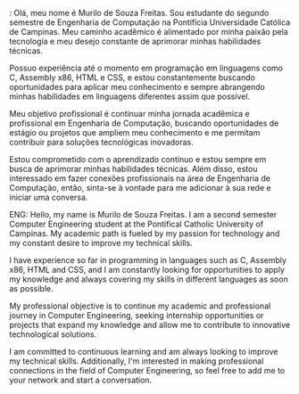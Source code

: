  :
Olá, meu nome é Murilo de Souza Freitas.
Sou estudante do segundo semestre de Engenharia de Computação na Pontifícia Universidade Católica de Campinas. Meu caminho acadêmico é alimentado por minha paixão pela tecnologia e meu desejo constante de aprimorar minhas habilidades técnicas.

Possuo experiência até o momento em programação em linguagens como C, Assembly x86, HTML e CSS, e estou constantemente buscando oportunidades para aplicar meu conhecimento e sempre abrangendo minhas habilidades em linguagens diferentes assim que possível.

Meu objetivo profissional é continuar minha jornada acadêmica e profissional em Engenharia de Computação, buscando oportunidades de estágio ou projetos que ampliem meu conhecimento e me permitam contribuir para soluções tecnológicas inovadoras.

Estou comprometido com o aprendizado contínuo e estou sempre em busca de aprimorar minhas habilidades técnicas. Além disso, estou interessado em fazer conexões profissionais na área de Engenharia de Computação, então, sinta-se à vontade para me adicionar à sua rede e iniciar uma conversa.


ENG:
Hello, my name is Murilo de Souza Freitas.
I am a second semester Computer Engineering student at the Pontifical Catholic University of Campinas. My academic path is fueled by my passion for technology and my constant desire to improve my technical skills.

I have experience so far in programming in languages such as C, Assembly x86, HTML and CSS, and I am constantly looking for opportunities to apply my knowledge and always covering my skills in different languages as soon as possible.

My professional objective is to continue my academic and professional journey in Computer Engineering, seeking internship opportunities or projects that expand my knowledge and allow me to contribute to innovative technological solutions.

I am committed to continuous learning and am always looking to improve my technical skills. Additionally, I'm interested in making professional connections in the field of Computer Engineering, so feel free to add me to your network and start a conversation.
